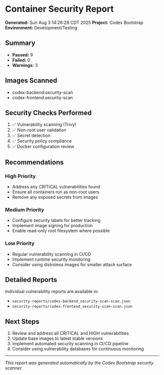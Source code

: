 # Container Security Report

**Generated:** Sun Aug 3 14:26:28 CDT 2025
**Project:** Codex Bootstrap
**Environment:** Development/Testing

## Summary

- **Passed:** 9
- **Failed:** 0
- **Warnings:** 3

## Images Scanned

- codex-backend:security-scan
- codex-frontend:security-scan

## Security Checks Performed

1. ✅ Vulnerability scanning (Trivy)
2. ✅ Non-root user validation
3. ✅ Secret detection
4. ✅ Security policy compliance
5. ✅ Docker configuration review

## Recommendations

### High Priority

- Address any CRITICAL vulnerabilities found
- Ensure all containers run as non-root users
- Remove any exposed secrets from images

### Medium Priority

- Configure security labels for better tracking
- Implement image signing for production
- Enable read-only root filesystem where possible

### Low Priority

- Regular vulnerability scanning in CI/CD
- Implement runtime security monitoring
- Consider using distroless images for smaller attack surface

## Detailed Reports

Individual vulnerability reports are available in:

- `security-reports/codex-backend_security-scan-scan.json`
- `security-reports/codex-frontend_security-scan-scan.json`

## Next Steps

1. Review and address all CRITICAL and HIGH vulnerabilities
2. Update base images to latest stable versions
3. Implement automated security scanning in CI/CD pipeline
4. Consider using vulnerability databases for continuous monitoring

---

_This report was generated automatically by the Codex Bootstrap security scanner._
